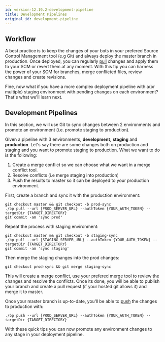 ```yaml
---
id: version-12.19.2-development-pipeline
title: Development Pipelines
original_id: development-pipeline
---
```


## Workflow

A best practice is to keep the changes of your bots in your prefered Source Control Management tool (e.g Git) and always deploy the master branch in production. Once deployed, you can regularly [pull](../infrastructure/versions#pull) changes and apply them to your SCM or revert them at any moment. With this tip you can harness the power of your SCM for branches, merge conflicted files, review changes and create revisions.

Fine, now what if you have a more complex deployment pipeline with a(or multiple) staging environment with pending changes on each environment? That's what we'll learn next.

## Development Pipelines

In this section, we will use Git to sync changes between 2 environments and promote an environment (i.e. promote staging to production).

Given a pipeline with 3 environments, **development**, **staging** and **production**. Let's say there are some changes both on production and staging and you want to promote staging to production. What we want to do is the following:

1. Create a merge conflict so we can choose what we want in a merge conflict tool.
1. Resolve conflicts (i.e merge staging into production)
1. Push the results to master so it can be deployed to your production environment.

First, create a branch and sync it with the production environment:

```
git checkout master && git checkout -b prod-sync
./bp pull --url {PROD_SERVER_URL} --authToken {YOUR_AUTH_TOKEN} --targetDir {TARGET_DIRECTORY}
git commit -am 'sync prod'
```

Repeat the process with staging environment:

```
git checkout master && git checkout -b staging-sync
./bp pull --url {STAGING_SERVER_URL} --authToken {YOUR_AUTH_TOKEN} --targetDir {TARGET_DIRECTORY}
git commit -am 'sync staging'
```

Then merge the staging changes into the prod changes:

`git checkout prod-sync && git merge staging-sync`

This will create a merge conflict, use your prefered merge tool to review the changes and resolve the conflicts. Once its done, you will be able to publish your branch and create a pull request (if your hosted git allows it) and merge it to master.

Once your master branch is up-to-date, you'll be able to [push](../infrastructure/versions#push) the changes to production with:

`./bp push --url {PROD_SERVER_URL} --authToken {YOUR_AUTH_TOKEN} --targetDir {TARGET_DIRECTORY}`

With these quick tips you can now promote any environment changes to any stage in your deployment pipeline.
